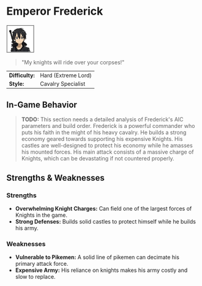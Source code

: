 # Emperor Frederick

![Portrait](./images/frederick_portrait.png)
> "My knights will ride over your corpses!"

| | |
| :--- | :--- |
| **Difficulty:** | Hard (Extreme Lord) |
| **Style:** | Cavalry Specialist |

## In-Game Behavior
> **TODO:** This section needs a detailed analysis of Frederick's AIC parameters and build order.
Frederick is a powerful commander who puts his faith in the might of his heavy cavalry. He builds a strong economy geared towards supporting his expensive Knights. His castles are well-designed to protect his economy while he amasses his mounted forces. His main attack consists of a massive charge of Knights, which can be devastating if not countered properly.

## Strengths & Weaknesses
### Strengths
* **Overwhelming Knight Charges:** Can field one of the largest forces of Knights in the game.
* **Strong Defenses:** Builds solid castles to protect himself while he builds his army.

### Weaknesses
* **Vulnerable to Pikemen:** A solid line of pikemen can decimate his primary attack force.
* **Expensive Army:** His reliance on knights makes his army costly and slow to replace.
